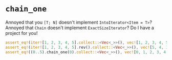 # `chain_one`

Annoyed that you `[T; N]` doesn't implement `IntoIterator<Item = T>`? Annoyed that `Chain` doesn't implement `ExactSizeIterator`? Do I have a project for you!

```rust
assert_eq!(iter![1, 2, 3, 4, 5].collect::<Vec<_>>(), vec![1, 2, 3, 4, 5]);
assert_eq!(iter![1, 2, 3, 4, 5].rev().collect::<Vec<_>>(), vec![5, 4, 3, 2, 1]);
assert_eq!((0..5).chain_one(0).collect::<Vec<_>>(), vec![0, 1, 2, 3, 4, 0]);
```
